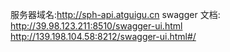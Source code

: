服务器域名:http://sph-api.atguigu.cn
swagger 文档:
http://39.98.123.211:8510/swagger-ui.html
http://139.198.104.58:8212/swagger-ui.html#/

